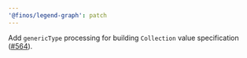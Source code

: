 ```yaml
---
'@finos/legend-graph': patch
---
```


Add `genericType` processing for building `Collection` value specification ([#564](https://github.com/finos/legend-studio/issues/564)).
